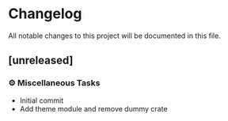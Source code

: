 # Changelog

All notable changes to this project will be documented in this file.

## [unreleased]

### ⚙️ Miscellaneous Tasks

- Initial commit
- Add theme module and remove dummy crate

<!-- generated by git-cliff -->
